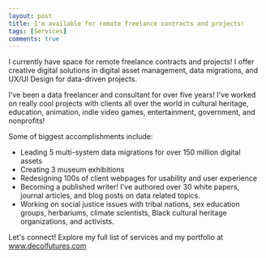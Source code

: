 ```yaml
---
layout: post
title: I'm available for remote freelance contracts and projects!
tags: [Services]
comments: true
---
```

I currently have space for remote freelance contracts and projects! I offer creative digital solutions in digital asset management, data migrations, and UX/UI Design for data-driven projects. 

I've been a data freelancer and consultant for over five years! I've worked on really cool projects with clients all over the world in cultural heritage, education, animation, indie video games, entertainment, government, and nonprofits! 

Some of biggest accomplishments include:
- Leading 5 multi-system data migrations for over 150 million digital assets
- Creating 3 museum exhibitions
- Redesigning 100s of client webpages for usability and user experience
- Becoming a published writer! I've authored over 30 white papers, journal articles, and blog posts on data related topics.
- Working on social justice issues with tribal nations, sex education groups, herbariums, climate scientists, Black cultural heritage organizations, and activists.

Let's connect! Explore my full list of services and my portfolio at www.decolfutures.com
